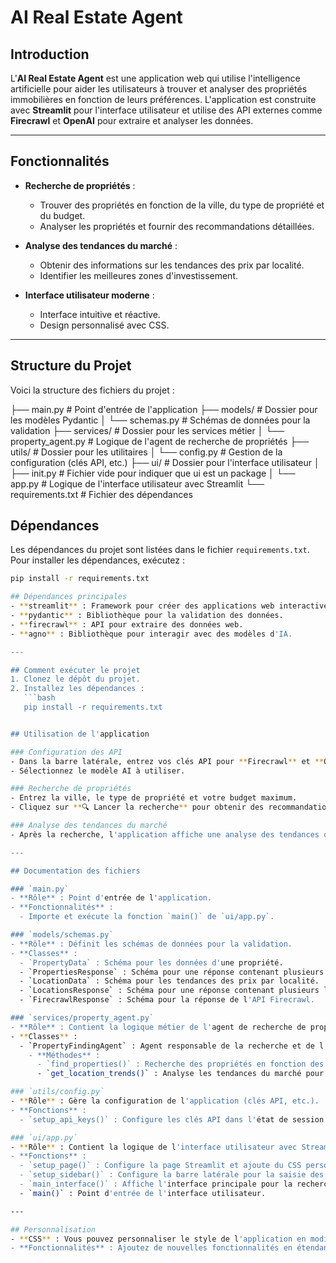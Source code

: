 # AI Real Estate Agent

## Introduction
L'**AI Real Estate Agent** est une application web qui utilise l'intelligence artificielle pour aider les utilisateurs à trouver et analyser des propriétés immobilières en fonction de leurs préférences. L'application est construite avec **Streamlit** pour l'interface utilisateur et utilise des API externes comme **Firecrawl** et **OpenAI** pour extraire et analyser les données.

---

## Fonctionnalités
- **Recherche de propriétés** :
  - Trouver des propriétés en fonction de la ville, du type de propriété et du budget.
  - Analyser les propriétés et fournir des recommandations détaillées.
  
- **Analyse des tendances du marché** :
  - Obtenir des informations sur les tendances des prix par localité.
  - Identifier les meilleures zones d'investissement.

- **Interface utilisateur moderne** :
  - Interface intuitive et réactive.
  - Design personnalisé avec CSS.

---

## Structure du Projet
Voici la structure des fichiers du projet :

├── main.py # Point d'entrée de l'application
├── models/ # Dossier pour les modèles Pydantic
│ └── schemas.py # Schémas de données pour la validation
├── services/ # Dossier pour les services métier
│ └── property_agent.py # Logique de l'agent de recherche de propriétés
├── utils/ # Dossier pour les utilitaires
│ └── config.py # Gestion de la configuration (clés API, etc.)
├── ui/ # Dossier pour l'interface utilisateur
│ ├── init.py # Fichier vide pour indiquer que ui est un package
│ └── app.py # Logique de l'interface utilisateur avec Streamlit
└── requirements.txt # Fichier des dépendances

## Dépendances
Les dépendances du projet sont listées dans le fichier `requirements.txt`. Pour installer les dépendances, exécutez :

```bash
pip install -r requirements.txt

## Dépendances principales
- **streamlit** : Framework pour créer des applications web interactives.
- **pydantic** : Bibliothèque pour la validation des données.
- **firecrawl** : API pour extraire des données web.
- **agno** : Bibliothèque pour interagir avec des modèles d'IA.

---

## Comment exécuter le projet
1. Clonez le dépôt du projet.
2. Installez les dépendances :
   ```bash
   pip install -r requirements.txt


## Utilisation de l'application

### Configuration des API
- Dans la barre latérale, entrez vos clés API pour **Firecrawl** et **OpenAI**.
- Sélectionnez le modèle AI à utiliser.

### Recherche de propriétés
- Entrez la ville, le type de propriété et votre budget maximum.
- Cliquez sur **🔍 Lancer la recherche** pour obtenir des recommandations.

### Analyse des tendances du marché
- Après la recherche, l'application affiche une analyse des tendances du marché pour la ville sélectionnée.

---

## Documentation des fichiers

### `main.py`
- **Rôle** : Point d'entrée de l'application.
- **Fonctionnalités** :
  - Importe et exécute la fonction `main()` de `ui/app.py`.

### `models/schemas.py`
- **Rôle** : Définit les schémas de données pour la validation.
- **Classes** :
  - `PropertyData` : Schéma pour les données d'une propriété.
  - `PropertiesResponse` : Schéma pour une réponse contenant plusieurs propriétés.
  - `LocationData` : Schéma pour les tendances des prix par localité.
  - `LocationsResponse` : Schéma pour une réponse contenant plusieurs localités.
  - `FirecrawlResponse` : Schéma pour la réponse de l'API Firecrawl.

### `services/property_agent.py`
- **Rôle** : Contient la logique métier de l'agent de recherche de propriétés.
- **Classes** :
  - `PropertyFindingAgent` : Agent responsable de la recherche et de l'analyse des propriétés.
    - **Méthodes** :
      - `find_properties()` : Recherche des propriétés en fonction des critères de l'utilisateur.
      - `get_location_trends()` : Analyse les tendances du marché pour une ville donnée.

### `utils/config.py`
- **Rôle** : Gère la configuration de l'application (clés API, etc.).
- **Fonctions** :
  - `setup_api_keys()` : Configure les clés API dans l'état de session Streamlit.

### `ui/app.py`
- **Rôle** : Contient la logique de l'interface utilisateur avec Streamlit.
- **Fonctions** :
  - `setup_page()` : Configure la page Streamlit et ajoute du CSS personnalisé.
  - `setup_sidebar()` : Configure la barre latérale pour la saisie des clés API.
  - `main_interface()` : Affiche l'interface principale pour la recherche de propriétés.
  - `main()` : Point d'entrée de l'interface utilisateur.

---

## Personnalisation
- **CSS** : Vous pouvez personnaliser le style de l'application en modifiant le CSS dans `ui/app.py`.
- **Fonctionnalités** : Ajoutez de nouvelles fonctionnalités en étendant les classes dans `services/property_agent.py`.